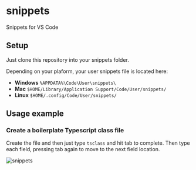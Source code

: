 # snippets
Snippets for VS Code

## Setup

Just clone this repository into your snippets folder.

Depending on your plaform, your user snippets file is located here:

- **Windows** `%APPDATA%\Code\User\snippets\`
- **Mac** `$HOME/Library/Application Support/Code/User/snippets/`
- **Linux** `$HOME/.config/Code/User/snippets/`

## Usage example

### Create a boilerplate Typescript class file

Create the file and then just type `tsclass` and hit tab to complete. Then type each field, pressing tab again to move to the next field location. 

![snippets](https://user-images.githubusercontent.com/18407013/50794706-18f46480-1289-11e9-9929-dbc54b1d6243.gif)
